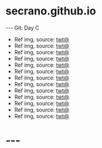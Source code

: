 # secrano.github.io

--- Git: Day C

- Ref img, source: [twt@](https://x.com/Kuroneko__x/status/1804577513575719354)
- Ref img, source: [twt@](https://x.com/Coharrie_AI/status/1804568538780479632)
- Ref img, source: [twt@](https://x.com/rin22cal51yn/status/1804510372369744016)
- Ref img, source: [twt@](https://x.com/Spideraxe30/status/1804176830057877833)
- Ref img, source: [twt@](https://x.com/ghiblipicture/status/1804560078055395768)
- Ref img, source: [twt@](https://x.com/Tarmeim/status/1804184058710167932)
- Ref img, source: [twt@](https://x.com/EchoesOfBloo/status/1804396181759398291)
- Ref img, source: [twt@](https://x.com/InternetH0F/status/1804522277440008252)
- Ref img, source: [twt@](https://x.com/NoCatsNoLife_m/status/1804403453596438876)
- Ref img, source: [twt@](https://x.com/AMAZlNGNATURE/status/1804344950793920664)
- Ref img, source: [twt@](https://x.com/AoTJewels/status/1804137982917562408)
- Ref img, source: [twt@](https://x.com/milkynoe/status/1804387033906913778)
- Ref img, source: [twt@](https://x.com/duskgumi/status/1803955367103123759)

# ---

